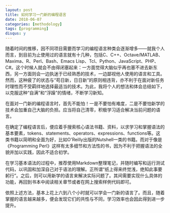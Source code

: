```yaml
---
layout: post
title: 如何学习一门新的编程语言
date: 2018-06-07
categories: [methodology]
tags: [programming]
disqus: y
---
```


随着时间的推移，因不同项目需要而学习的编程语言种类会逐渐增多——就我个人而言，到目前为止使用过的语言就有十几种，包括C、C++、Octave/MATLAB、Maxima、R、Perl、Bash、Emacs Lisp、Tcl、Python、JavaScript、PHP、C#。这个时候人就会不由得闭塞起来：一方面觉得大脑似乎再也塞不进去新东西，另一方面则会一边执迷于已经熟悉的技术，一边鄙视他人使用的语言和工具。然而，这种疲了的状态与“苟日新，日日新”的原则相违背，亦不利于在面对新任务时理性而不受羁绊地选择最适当的技术。为此，我将个人的想法和体会总结如下，以克服这种“自满”和“浮躁”的情绪，不断学习新知。

在面对一门新的编程语言时，首先不能怕！一是不要怕有难度，二是不要怕新学的技术会加重自己大脑的负担。应当将自己清零，积极学习适合解决当前问题的语言。

在确定了编程语言后，便应着手搜索核心语法书籍、资料，以求学习和掌握语法的基本要素，tokens、statements、operators、expressions、functions等。这类书籍以简明和全面为好，比如O'Reilly出版的Nutshell一类的书籍。而对于像是《Programming Perl》这样有太多细节和方法性的书，因为不利于把握语法的全貌并加以实践，因此不适合初学。

在学习基本语法的过程中，推荐使用Markdown整理笔记，并随时编写和运行测试代码，以巩固和加深自己对于语法的理解。正所谓“纸上得来终觉浅，绝知此事要躬行”。之后，则可以用新学的语言来解决实际问题了。其间需要实现什么具体的功能，再回到书本中阅读相关章节或者在网上搜索样例代码即可。

依照上述方法，基本上花上六到八个小时就可以学会一门新的语言了。而且，随着掌握的语言越来越多，便会发现它们的共性与不同，学习效率也会因此得到进一步提升。
